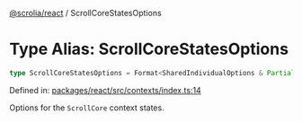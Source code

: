 [@scrolia/react](../README.md) / ScrollCoreStatesOptions

# Type Alias: ScrollCoreStatesOptions

```ts
type ScrollCoreStatesOptions = Format<SharedIndividualOptions & Partial<IndividualOptionsBase>>;
```

Defined in: [packages/react/src/contexts/index.ts:14](https://github.com/alpheus-day/scrolia/blob/a7062c82222b0dcb500e88f7ca3fff69b13a5fcd/packages/react/src/contexts/index.ts#L14)

Options for the `ScrollCore` context states.

